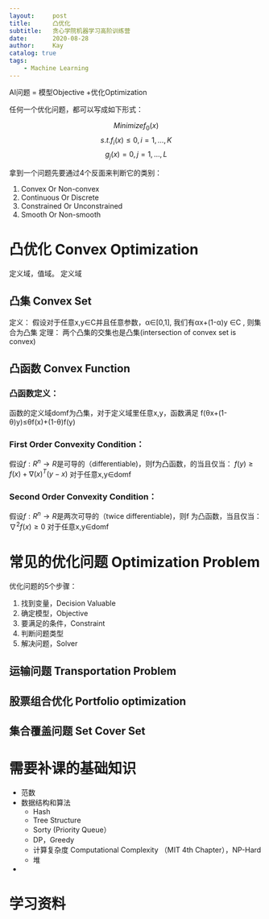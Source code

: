 ```yaml
---
layout:     post
title:      凸优化
subtitle:   贪心学院机器学习高阶训练营
date:       2020-08-28
author:     Kay
catalog: true
tags:
    - Machine Learning
---
```


AI问题 = 模型Objective +优化Optimization

任何一个优化问题，都可以写成如下形式：

$$Minimize f_0 (x)$$
$$s.t.    f_i (x)≤0,  i={1,…, K}$$
$$g_j (x)=0,       j={1,…, L}$$

拿到一个问题先要通过4个反面来判断它的类别：
1. Convex Or Non-convex
2. Continuous Or Discrete
3. Constrained Or Unconstrained
4. Smooth Or Non-smooth

# 凸优化 Convex Optimization
定义域，值域。
定义域

## 凸集 Convex Set

定义：
假设对于任意x,y∈C并且任意参数，α∈[0,1], 我们有αx+(1-α)y ∈C , 则集合为凸集
定理：
两个凸集的交集也是凸集(intersection of convex set is convex)

## 凸函数 Convex Function
### 凸函数定义：
 函数的定义域domf为凸集，对于定义域里任意x,y，函数满足
f(θx+(1-θ)y)≤θf(x)+(1-θ)f(y)

### First Order Convexity Condition：
假设$f:  R^n→R$是可导的（differentiable)，则f为凸函数，的当且仅当：
$f(y)≥f(x)+∇(x)^T (y-x)$
对于任意x,y∈domf

### Second Order Convexity Condition：
假设$f:  R^n→R$是两次可导的（twice differentiable)，则f 为凸函数，当且仅当：
$∇^2 f(x)≥0$
对于任意x,y∈domf

# 常见的优化问题 Optimization Problem
优化问题的5个步骤：
1. 找到变量，Decision Valuable
2. 确定模型，Objective
3. 要满足的条件，Constraint
4. 判断问题类型 
5. 解决问题，Solver

## 运输问题 Transportation Problem

## 股票组合优化 Portfolio optimization

## 集合覆盖问题 Set Cover Set

# 需要补课的基础知识

* 范数
* 数据结构和算法
  * Hash
  * Tree Structure
  * Sorty (Priority Queue） 
  * DP，Greedy
  * 计算复杂度 Computational Complexity （MIT 4th Chapter），NP-Hard
  * 堆
* 

# 学习资料

